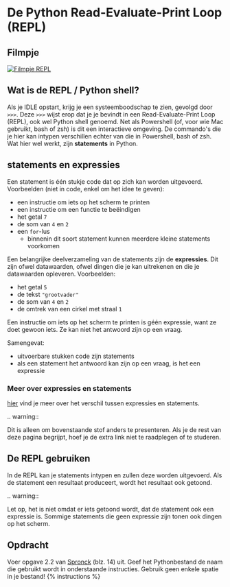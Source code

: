 # De Python Read-Evaluate-Print Loop (REPL)

## Filmpje
[![Filmpje REPL](https://i9.ytimg.com/vi/Yb4uj-gsEsA/mq1.jpg?sqp=CJ6p7fMF&rs=AOn4CLBCORg27ZoQ3WEyt8rFKmaRYIvzfw)](https://youtu.be/Yb4uj-gsEsA)

## Wat is de REPL / Python shell?
Als je IDLE opstart, krijg je een systeemboodschap te zien, gevolgd door `>>>`. Deze `>>>` wijst erop dat je je bevindt in een Read-Evaluate-Print Loop (REPL), ook wel Python shell genoemd. Net als Powershell (of, voor wie Mac gebruikt, bash of zsh) is dit een interactieve omgeving. De commando's die je hier kan intypen verschillen echter van die in Powershell, bash of zsh. Wat hier wel werkt, zijn **statements** in Python.

## statements en expressies
Een statement is één stukje code dat op zich kan worden uitgevoerd. Voorbeelden (niet in code, enkel om het idee te geven):

- een instructie om iets op het scherm te printen
- een instructie om een functie te beëindigen
- het getal `7`
- de som van `4` en `2`
- een `for`-lus
  - binnenin dit soort statement kunnen meerdere kleine statements voorkomen

Een belangrijke deelverzameling van de statements zijn de **expressies**. Dit zijn ofwel datawaarden, ofwel dingen die je kan uitrekenen en die je datawaarden opleveren. Voorbeelden:

- het getal `5`
- de tekst `"grootvader"`
- de som van `4` en `2`
- de omtrek van een cirkel met straal `1`

Een instructie om iets op het scherm te printen is géén expressie, want ze doet gewoon iets. Ze kan niet het antwoord zijn op een vraag.

Samengevat:

- uitvoerbare stukken code zijn statements
- als een statement het antwoord kan zijn op een vraag, is het een expressie

### Meer over expressies en statements
[hier](https://stackoverflow.com/questions/4728073/what-is-the-difference-between-an-expression-and-a-statement-in-python) vind je meer over het verschil tussen expressies en statements.

.. warning::

   Dit is alleen om bovenstaande stof anders te presenteren. Als je de rest van deze pagina begrijpt, hoef je de extra link niet te raadplegen of te studeren.

## De REPL gebruiken
In de REPL kan je statements intypen en zullen deze worden uitgevoerd. Als de statement een resultaat produceert, wordt het resultaat ook getoond.

.. warning::

   Let op, het is niet omdat er iets getoond wordt, dat de statement ook een expressie is. Sommige statements die geen expressie zijn tonen ook dingen op het scherm.

## Opdracht
Voer opgave 2.2 van [Spronck](http://www.spronck.net/pythonbook/pythonboek.pdf) (blz. 14) uit. Geef het Pythonbestand de naam die gebruikt wordt in onderstaande instructies. Gebruik geen enkele spatie in je bestand!
{% instructions %}

